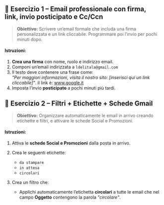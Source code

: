 
## 🧠 Esercizio 1 – Email professionale con firma, link, invio posticipato e Cc/Ccn

> **Obiettivo:** Scrivere un’email formale che includa una firma personalizzata e un link cliccabile. Programmare poi l’invio per pochi minuti dopo.
#### Istruzioni:
1. **Crea una firma** con nome, ruolo e indirizzo email.
2. Componi un’email indirizzata a `ldelitala@gmail.com`
3. Il testo deve contenere una frase come:  
    _"Per maggiori informazioni, visita il nostro sito: [inserisci qui un link cliccabile]"_.
	il link è: www.google.it
4. Imposta l’invio **posticipato** a pochi minuti più tardi.

## 🧠 Esercizio 2 – Filtri + Etichette + Schede Gmail

> **Obiettivo:** Organizzare automaticamente le email in arrivo creando etichette e filtri, e attivare le schede Social e Promozioni.

#### Istruzioni:
1. Attiva le **schede Social e Promozioni** dalla posta in arrivo.
2. Crea le seguenti etichette:    
    - `da stampare`
    - `in attesa`
    - `circolari`
        
3. Crea un filtro che:
    - Applichi automaticamente l’etichetta **circolari** a tutte le email che nel campo **Oggetto** contengono la parola _"circolare"_.


